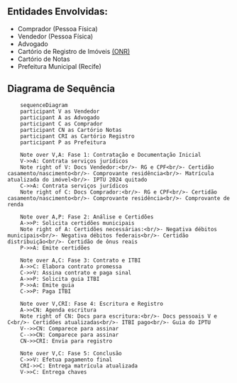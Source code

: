 ## Entidades Envolvidas:

- Comprador (Pessoa Física)
- Vendedor (Pessoa Física)
- Advogado
- Cartório de Registro de Imóveis [(ONR)](https://www.registrodeimoveis.org.br/intranet/arquivos/upload/geral/999999_upload_de_arquivos_geral_20230906_144922_7926cdd0-fda3-4122-8b8c-c408c7c708f1.pdf)
- Cartório de Notas
- Prefeitura Municipal (Recife)

## Diagrama de Sequência

```mermaid
    sequenceDiagram
    participant V as Vendedor
    participant A as Advogado
    participant C as Comprador
    participant CN as Cartório Notas
    participant CRI as Cartório Registro
    participant P as Prefeitura

    Note over V,A: Fase 1: Contratação e Documentação Inicial
    V->>A: Contrata serviços jurídicos
    Note right of V: Docs Vendedor:<br/>- RG e CPF<br/>- Certidão casamento/nascimento<br/>- Comprovante residência<br/>- Matrícula atualizada do imóvel<br/>- IPTU 2024 quitado
    C->>A: Contrata serviços jurídicos
    Note right of C: Docs Comprador:<br/>- RG e CPF<br/>- Certidão casamento/nascimento<br/>- Comprovante residência<br/>- Comprovante de renda

    Note over A,P: Fase 2: Análise e Certidões
    A->>P: Solicita certidões municipais
    Note right of A: Certidões necessárias:<br/>- Negativa débitos municipais<br/>- Negativa débitos federais<br/>- Certidão distribuição<br/>- Certidão de ônus reais
    P->>A: Emite certidões

    Note over A,C: Fase 3: Contrato e ITBI
    A->>C: Elabora contrato promessa
    C->>V: Assina contrato e paga sinal
    A->>P: Solicita guia ITBI
    P->>A: Emite guia
    C->>P: Paga ITBI

    Note over V,CRI: Fase 4: Escritura e Registro
    A->>CN: Agenda escritura
    Note right of CN: Docs para escritura:<br/>- Docs pessoais V e C<br/>- Certidões atualizadas<br/>- ITBI pago<br/>- Guia do IPTU
    V-->>CN: Comparece para assinar
    C-->>CN: Comparece para assinar
    CN->>CRI: Envia para registro

    Note over V,C: Fase 5: Conclusão
    C->>V: Efetua pagamento final
    CRI->>C: Entrega matrícula atualizada
    V->>C: Entrega chaves
```
